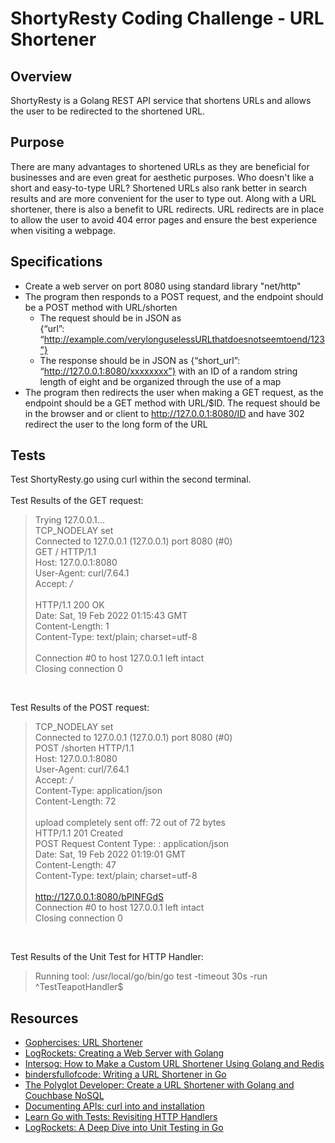 # ShortyResty Coding Challenge - URL Shortener

## Overview
ShortyResty is a Golang REST API service that shortens URLs and allows the user to be redirected to the shortened URL.

## Purpose
There are many advantages to shortened URLs as they are beneficial for businesses and are even great for aesthetic purposes. Who doesn't like a short and easy-to-type URL? Shortened URLs also rank better in search results and are more convenient for the user to type out. Along with a URL shortener, there is also a benefit to URL redirects. URL redirects are in place to allow the user to avoid 404 error pages and ensure the best experience when visiting a webpage.

## Specifications
* Create a web server on port 8080 using standard library "net/http" <br>
* The program then responds to a POST request, and the endpoint should be a POST method with URL/shorten <br>
  * The request should be in JSON as <br> {“url”: “http://example.com/verylonguselessURLthatdoesnotseemtoend/123”}<br>
  * The response should be in JSON as {“short_url”: “http://127.0.0.1:8080/xxxxxxxx”} with an ID of a random string length of eight and be organized through the use of a map <br>
* The program then redirects the user when making a GET request, as the endpoint should be a GET method with URL/$ID. The request should be in the browser and or client to http://127.0.0.1:8080/ID and have 302 redirect the user to the long form of the URL

## Tests
Test ShortyResty.go using curl within the second terminal. <br>
<br>
Test Results of the GET request:
>   Trying 127.0.0.1... <br>
> TCP_NODELAY set <br>
> Connected to 127.0.0.1 (127.0.0.1) port 8080 (#0) <br>
> GET / HTTP/1.1 <br>
> Host: 127.0.0.1:8080 <br>
> User-Agent: curl/7.64.1 <br>
> Accept: */* <br>
> <br>
> HTTP/1.1 200 OK <br>
> Date: Sat, 19 Feb 2022 01:15:43 GMT <br>
> Content-Length: 1 <br>
> Content-Type: text/plain; charset=utf-8 <br>
> <br>
> Connection #0 to host 127.0.0.1 left intact <br>
> Closing connection 0 <br>

<br>

Test Results of the POST request:
> TCP_NODELAY set<br>
> Connected to 127.0.0.1 (127.0.0.1) port 8080 (#0)<br>
> POST /shorten HTTP/1.1<br>
> Host: 127.0.0.1:8080<br>
> User-Agent: curl/7.64.1<br>
> Accept: */*<br>
> Content-Type: application/json<br>
> Content-Length: 72<br>
> <br>
> upload completely sent off: 72 out of 72 bytes<br>
> HTTP/1.1 201 Created<br>
> POST Request Content Type: : application/json<br>
> Date: Sat, 19 Feb 2022 01:19:01 GMT<br>
> Content-Length: 47<br>
> Content-Type: text/plain; charset=utf-8<br>
> <br>
> http://127.0.0.1:8080/bPlNFGdS<br>
> Connection #0 to host 127.0.0.1 left intact<br>
> Closing connection 0<br>

<br>

Test Results of the Unit Test for HTTP Handler:
> Running tool: /usr/local/go/bin/go test -timeout 30s -run ^TestTeapotHandler$

## Resources
* [Gophercises: URL Shortener](https://gophercises.com/)<br>
* [LogRockets: Creating a Web Server with Golang](https://blog.logrocket.com/creating-a-web-server-with-golang/)<br>
* [Intersog: How to Make a Custom URL Shortener Using Golang and Redis](https://intersog.com/blog/how-to-write-a-custom-url-shortener-using-golang-and-redis/)<br>
* [bindersfullofcode: Writing a URL Shortener in Go](http://bindersfullofcode.com/2019/02/12/golang-url-shortener.html)<br>
* [The Polyglot Developer: Create a URL Shortener with Golang and Couchbase NoSQL](https://www.youtube.com/watch?v=OVBvOuxbpHA)<br>
* [Documenting APIs: curl into and installation](https://idratherbewriting.com/learnapidoc/docapis_install_curl.html)
* [Learn Go with Tests: Revisiting HTTP Handlers](https://quii.gitbook.io/learn-go-with-tests/questions-and-answers/http-handlers-revisited)
* [LogRockets: A Deep Dive into Unit Testing in Go](https://blog.logrocket.com/a-deep-dive-into-unit-testing-in-go/)
